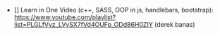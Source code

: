 * [] Learn in One Video (c++, SASS, OOP in js, handlebars, bootstrap): https://www.youtube.com/playlist?list=PLGLfVvz_LVvSX7fVd4OUFp_ODd86H0ZIY (derek banas)
